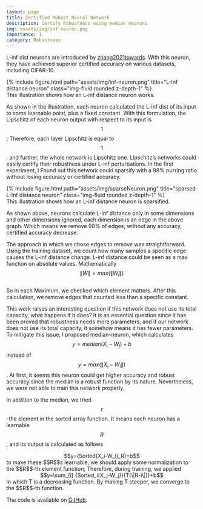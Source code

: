 ```yaml
---
layout: page
title: Certified Robust Neural Network
description: Certify Robustness using median neurons
img: assets/img/inf-neuron.png
importance: 1
category: Robustness
---
```

L-inf dist neurons are introduced by [zhang2021towards](https://github.com/zbh2047/L_inf-dist-net). With this neuron, they have achieved superior certified accuracy on various datasets, including CIFAR-10.
<div class="row">
    <div class="col-sm mt-3 mt-md-0">
        {% include figure.html path="assets/img/inf-neuron.png" title="L-Inf distance neuron" class="img-fluid rounded z-depth-1" %}
    </div>
</div>
<div class="caption">
    This illustration shows how an L-inf distance neuron works.
</div>

As shown in the illustration, each neuron calculated the L-inf dist of its input to some learnable point, plus a fixed constant. With this formulation, the Lipschitz of each neuron output with respect to its input is $$1$$; Therefore, each layer Lipschitz is equal to $$1$$, and further, the whole network is Lipschitz one. Lipschitz’s networks could easily certify their robustness under L-inf perturbations.
In the first experiment, I Found out this network could sparsify with a 98% purring ratio without losing accuracy or certified accuracy.

<div class="row">
    <div class="col-sm mt-3 mt-md-0">
        {% include figure.html path="assets/img/sparseNeuron.png" title="sparsed L-Inf distance neuron" class="img-fluid rounded z-depth-1" %}
    </div>
</div>
<div class="caption">
    This illustration shows how an L-inf distance neuron is sparsified. 
</div>

As shown above, neurons calculate L-inf distance only in some dimensions and other dimensions ignored, each dimension is an edge in the above graph.
Which means we remove 98% of edges, without any accuracy, certified accuracy decrease.

The approach in which we chose edges to remove was straightforward. Using the training dataset, we count how many samples a specific edge causes the L-inf distance change. L-inf distance could be seen as a max function on absolute values. Mathematically\
$$\| W \| = max(\|W_i\|)$$\
So in each Maximum, we checked which element matters. After this calculation, we remove edges that counted less than a specific constant.


This work raises an interesting question if this network does not use its total capacity, what happens if it does? It is an essential question since it has been proved that robustness needs more parameters, and if our network does not use its total capacity, it somehow means it has fewer parameters. To mitigate this issue, I proposed median-neuron, which calculates
$$y=median(X_i-W_i)+b$$ instead of $$y=max(\|X_i-W_i\|)$$.
At first, it seems this neuron could get higher accuracy and robust accuracy since the median is a robust function by its nature. Nevertheless, we were not able to train this network properly.

In addition to the median, we tried $$r$$-the element in the sorted array function. It means each neuron has a learnable $$R$$, and its output is calculated as follows
<center>$$y=(Sorted(X_i-W_i)_R)+b$$</center>
to make these $$R$$s learnable, we should apply some normalization to the $$R$$-th element function; Therefore, during training, we applied
<center>$$y=\sum_{i} {Sorted_i(X_j-W_j)}{T(\|R-i\|)}+b$$</center>
In which T is a decreasing function. By making T steeper, we converge to the $$R$$-th function.

The code is available on [GitHub](https://github.com/ckodser/L_inf_dist_mean).
